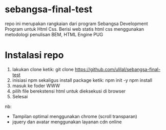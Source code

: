 # sebangsa-final-test
repo ini merupakan rangkaian dari program Sebangsa Development Program untuk Html Css.
Berisi web statis html css menggunakan metodologi penulisan BEM, HTML Engine PUG

# Instalasi repo

1. lakukan clone ketik: 
      git clone https://github.com/ulilal/sebangsa-final-test
2. inisiasi npm sekaligus install package ketik:
      npm init -y
      npm install
3. masuk ke foder WWW
4. pilih file berekstensi html untuk dieksekusi di browser
5. Selesai

nb: 
  - Tampilan optimal menggunakan chrome (scroll transparan)
  - jquery dan avatar menggunakan layanan cdn online

